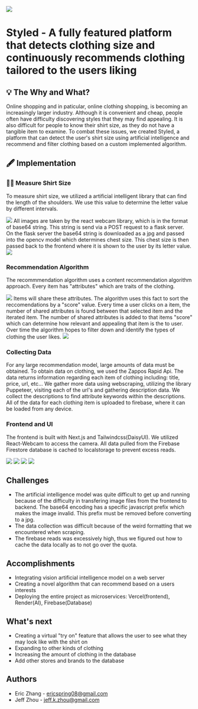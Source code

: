 <img src="/Assets/banner.png" />

# Styled - A fully featured platform that detects clothing size and continuously recommends clothing tailored to the users liking
## 💡 The Why and What?
Online shopping and in paticular, online clothing shopping, is becoming an increasingly larger industry. Although it is convenient and cheap, people often have difficulty discovering styles that they may find appealing. It is also difficult for people to know their shirt size, as they do not have a tangible item to examine. To combat these issues, we created Styled, a platform that can detect the user's shirt size using artificial intelligence and recommend and filter clothing based on a custom implemented algorithm.

## 🖋️ Implementation
### 📏👕 Measure Shirt Size
To measure shirt size, we utilized a artificial intelligent library that can find the length of the shoulders. We use this value to determine the letter value by different intervals.

<img src="/Assets/AI.png"/>
All images are taken by the react webcam library, which is in the format of base64 string. This string is send via a POST request to a flask server. On the flask server the base64 string is downloaded as a jpg and passed into the opencv model which determines chest size. This chest size is then passed back to the frontend where it is shown to the user by its letter value.

<img src="/Assets/AI2.png"/>


### Recommendation Algorithm
The recommmendation algorithm uses a content recommendation algorithm approach. Every item has "attributes" which are traits of the clothing.

<img src="/Assets/Attributes.png"/>
Items will share these attributes. The algorithm uses this fact to sort the reccomendations by a "score" value. Every time a user clicks on a item, the number of shared attributes is found between that selected item and the iterated item. The number of shared attributes is added to that items "score" which can determine how relevant and appealing that item is the to user. Over time the algorithm hopes to filter down and identify the types of clothing the user likes.
<img src="/Assets/Algorithm.png"/>

### Collecting Data
For any large recommendation model, large amounts of data must be obtained. To obtain data on clothing, we used the Zappos Rapid Api. 
The data returns information regarding each item of clothing including: title, price, url, etc...
We gather more data using webscraping, utilizing the library Puppeteer, visiting each of the url's and gathering description data. We collect the descriptions to find attribute keywords within the descriptions. All of the data for each clothing item is uploaded to firebase, where it can be loaded from any device.

### Frontend and UI
The frontend is built with Next.js and Tailwindcss(DaisyUI). We utilized React-Webcam to access the camera. All data pulled from the Firebase Firestore database is cached to localstorage to prevent excess reads. 

<img src="/Assets/Demo1.png"/>
<img src="/Assets/Demo2.png"/>
<img src="/Assets/Demo3.png"/>
<img src="/Assets/Demo4.png"/>

## Challenges
* The artificial intelligence model was quite difficult to get up and running because of the difficulty in transfering image files from the frontend to backend. The base64 encoding has a specific javascript prefix which makes the image invalid. This prefix must be removed before converting to a jpg.
* The data collection was difficult because of the weird formatting that we encountered when scraping.
* The firebase reads was excessively high, thus we figured out how to cache the data locally as to not go over the quota.

## Accomplishments
* Integrating vision artificial intelligence model on a web server
* Creating a novel algorithm that can recommend based on a users interests
* Deploying the entire project as microservices: Vercel(frontend), Render(AI), Firebase(Database)

## What's next
* Creating a virtual "try on" feature that allows the user to see what they may look like with the shirt on
* Expanding to other kinds of clothing
* Increasing the amount of clothing in the database
* Add other stores and brands to the database

## Authors
* Eric Zhang - ericspring08@gmail.com
* Jeff Zhou - jeff.k.zhou@gmail.com
